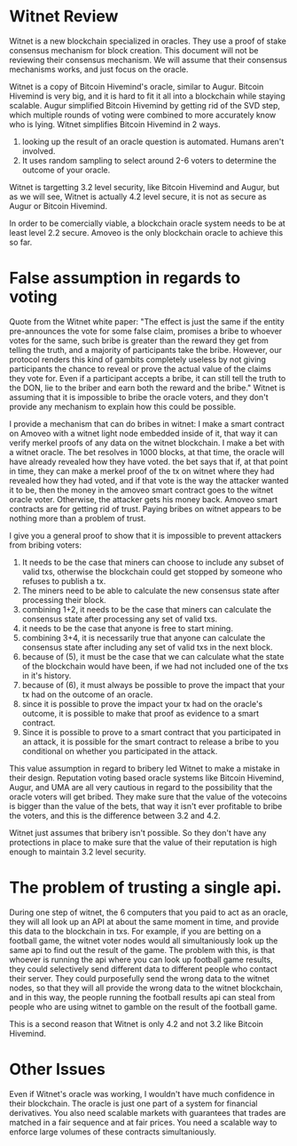 Witnet Review
========

Witnet is a new blockchain specialized in oracles.
They use a proof of stake consensus mechanism for block creation.
This document will not be reviewing their consensus mechanism.
We will assume that their consensus mechanisms works, and just focus on the oracle.

Witnet is a copy of Bitcoin Hivemind's oracle, similar to Augur.
Bitcoin Hivemind is very big, and it is hard to fit it all into a blockchain while staying scalable.
Augur simplified Bitcoin Hivemind by getting rid of the SVD step, which multiple rounds of voting were combined to more accurately know who is lying.
Witnet simplifies Bitcoin Hivemind in 2 ways.
1) looking up the result of an oracle question is automated. Humans aren't involved.
2) It uses random sampling to select around 2-6 voters to determine the outcome of your oracle.

Witnet is targetting 3.2 level security, like Bitcoin Hivemind and Augur, but as we will see, Witnet is actually 4.2 level secure, it is not as secure as Augur or Bitcoin Hivemind.

In order to be comercially viable, a blockchain oracle system needs to be at least level 2.2 secure. Amoveo is the only blockchain oracle to achieve this so far.

False assumption in regards to voting
=========

Quote from the Witnet white paper:
"The effect is just the same if the entity pre-announces the vote for some false claim, promises a bribe to whoever votes for the same, such bribe is greater than the reward they get from telling the truth, and a majority of participants take the bribe. However, our protocol renders this kind of gambits completely useless by not giving participants the chance to reveal or prove the actual value of the claims they vote for. Even if a participant accepts a bribe, it can still tell the truth to the DON, lie to the briber and earn both the reward and the bribe."
Witnet is assuming that it is impossible to bribe the oracle voters, and they don't provide any mechanism to explain how this could be possible.

I provide a mechanism that can do bribes in witnet:
I make a smart contract on Amoveo with a witnet light node embedded inside of it, that way it can verify merkel proofs of any data on the witnet blockchain. I make a bet with a witnet oracle. The bet resolves in 1000 blocks, at that time, the oracle will have already revealed how they have voted. the bet says that if, at that point in time, they can make a merkel proof of the tx on witnet where they had revealed how they had voted, and if that vote is the way the attacker wanted it to be, then the money in the amoveo smart contract goes to the witnet oracle voter. Otherwise, the attacker gets his money back.
Amoveo smart contracts are for getting rid of trust. Paying bribes on witnet appears to be nothing more than a problem of trust.

I give you a general proof to show that it is impossible to prevent attackers from bribing voters:
1) It needs to be the case that miners can choose to include any subset of valid txs, otherwise the blockchain could get stopped by someone who refuses to publish a tx.
2) The miners need to be able to calculate the new consensus state after processing their block.
3) combining 1+2, it needs to be the case that miners can calculate the consensus state after processing any set of valid txs.
4) it needs to be the case that anyone is free to start mining.
5) combining 3+4, it is necessarily true that anyone can calculate the consensus state after including any set of valid txs in the next block.
6) because of (5), it must be the case that we can calculate what the state of the blockchain would have been, if we had not included one of the txs in it's history.
7) because of (6), it must always be possible to prove the impact that your tx had on the outcome of an oracle.
8) since it is possible to prove the impact your tx had on the oracle's outcome, it is possible to make that proof as evidence to a smart contract.
9) Since it is possible to prove to a smart contract that you participated in an attack, it is possible for the smart contract to release a bribe to you conditional on whether you participated in the attack.

This value assumption in regard to bribery led Witnet to make a mistake in their design.
Reputation voting based  oracle systems like Bitcoin Hivemind, Augur, and UMA are all very cautious in regard to the possibility that the oracle voters will get bribed. They make sure that the value of the votecoins is bigger than the value of the bets, that way it isn't ever profitable to bribe the voters, and this is the difference between 3.2 and 4.2.

Witnet just assumes that bribery isn't possible. So they don't have any protections in place to make sure that the value of their reputation is high enough to maintain 3.2 level security.


The problem of trusting a single api.
===========

During one step of witnet, the 6 computers that you paid to act as an oracle, they will all look up an API at about the same moment in time, and provide this data to the blockchain in txs.
For example, if you are betting on a football game, the witnet voter nodes would all simultaniously look up the same api to find out the result of the game.
The problem with this, is that whoever is running the api where you can look up football game results, they could selectively send different data to different people who contact their server. They could purposefully send the wrong data to the witnet nodes, so that they will all provide the wrong data to the witnet blockchain, and in this way, the people running the football results api can steal from people who are using witnet to gamble on the result of the football game.

This is a second reason that Witnet is only 4.2 and not 3.2 like Bitcoin Hivemind.


Other Issues
======
Even if Witnet's oracle was working, I wouldn't have much confidence in their blockchain.
The oracle is just one part of a system for financial derivatives.
You also need scalable markets with guarantees that trades are matched in a fair sequence and at fair prices.
You need a scalable way to enforce large volumes of these contracts simultaniously.

